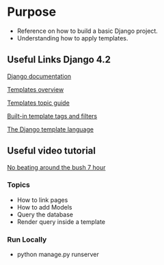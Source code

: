 # Purpose

- Reference on how to build a basic Django project.
- Understanding how to apply templates.

## Useful Links Django 4.2

[Django documentation](https://docs.djangoproject.com/en/4.2/)

[Templates overview](https://docs.djangoproject.com/en/4.2/topics/templates/)

[Templates topic guide](https://docs.djangoproject.com/en/4.2/ref/templates/)

[Built-in template tags and filters](https://docs.djangoproject.com/en/4.2/ref/templates/builtins/#ref-templates-builtins-tags)

[The Django template language](https://docs.djangoproject.com/en/4.2/ref/templates/language/#template-inheritance)

## Useful video tutorial

[No beating around the bush 7 hour](https://www.youtube.com/watch?v=PtQiiknWUcI)

### Topics

- How to link pages
- How to add Models
- Query the database
- Render query inside a template

### Run Locally

- python manage.py runserver



